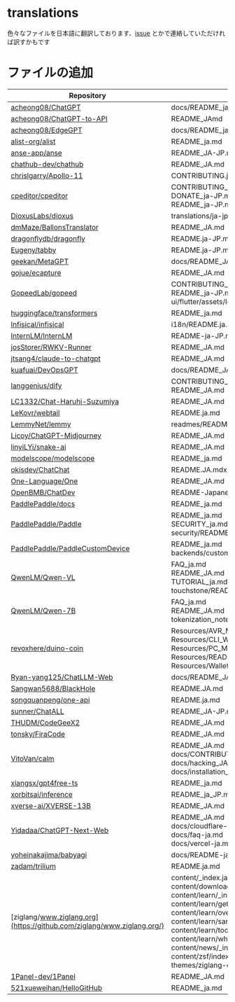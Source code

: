 # translations
色々なファイルを日本語に翻訳しております、[issue](https://github.com/eltociear/translations/issues) とかで連絡していただければ訳すかもです

# ファイルの追加

|  Repository |  Files  |  PRs  |
| ---- | ---- | ---- |
|  [acheong08/ChatGPT](https://github.com/acheong08/ChatGPT/)  |  docs/README_ja.md  |  [#1344](https://github.com/acheong08/ChatGPT/pull/1344)  |
|  [acheong08/ChatGPT-to-API](https://github.com/acheong08/ChatGPT-to-API/)  |  README_JAmd  |  [#93](https://github.com/acheong08/ChatGPT-to-API/pull/93)  |
|  [acheong08/EdgeGPT](https://github.com/acheong08/EdgeGPT/)  |  docs/README_ja.md  |  [#318](https://github.com/acheong08/EdgeGPT/pull/318)  |
|  [alist-org/alist](https://github.com/alist-org/alist/)  |  README_ja.md  |  [#4798](https://github.com/alist-org/alist/pull/4798)  |
|  [anse-app/anse](https://github.com/anse-app/anse/)  |  README_JA-JP.md  |  [#70](https://github.com/anse-app/anse/pull/70)  |
|  [chathub-dev/chathub](https://github.com/chathub-dev/chathub/)  |  README_JA.md  |  [#263](https://github.com/chathub-dev/chathub/pull/263)  |
|  [chrislgarry/Apollo-11](https://github.com/chrislgarry/Apollo-11/)  |  CONTRIBUTING.ja.md  |  [#694](https://github.com/chrislgarry/Apollo-11/pull/694)  |
|  [cpeditor/cpeditor](https://github.com/cpeditor/cpeditor/)  |  CONTRIBUTING_ja-JP.md<br>DONATE_ja-JP.md<br>README_ja-JP.md  |  [#1144](https://github.com/cpeditor/cpeditor/pull/1144)  |
|  [DioxusLabs/dioxus](https://github.com/DioxusLabs/dioxus/)  |  translations/ja-jp/README.md  |  [#1329](https://github.com/DioxusLabs/dioxus/pull/1329)  |
|  [dmMaze/BallonsTranslator](https://github.com/dmMaze/BallonsTranslator/)  |  README_JA.md  |  [#44](https://github.com/dmMaze/BallonsTranslator/pull/44)  |
|  [dragonflydb/dragonfly](https://github.com/dragonflydb/dragonfly/)  |  README.ja-JP.md  |  [#1494](https://github.com/dragonflydb/dragonfly/pull/1494)  |
|  [Eugeny/tabby](https://github.com/Eugeny/tabby/)  |  README.ja-JP.md  |  [#6894](https://github.com/Eugeny/tabby/pull/6894)  |
|  [geekan/MetaGPT](https://github.com/geekan/MetaGPT/)  |  docs/README_JA.md  |  [#12](https://github.com/geekan/MetaGPT/pull/12)  |
|  [gojue/ecapture](https://github.com/gojue/ecapture/)  |  README_JA.md  |  [#324](https://github.com/gojue/ecapture/pull/324)  |
|  [GopeedLab/gopeed](https://github.com/GopeedLab/gopeed/)  |  CONTRIBUTING_ja-JP.md<br>README_ja-JP.md<br>ui/flutter/assets/locales/ja_JP.json  |  [#139](https://github.com/GopeedLab/gopeed/pull/139)  |
|  [huggingface/transformers](https://github.com/huggingface/transformers/)  |  README_ja.md  |  [#19945](https://github.com/huggingface/transformers/pull/19945)  |
|  [Infisical/infisical](https://github.com/Infisical/infisical/)  |  i18n/README.ja.md  |  [#399](https://github.com/Infisical/infisical/pull/399)  |
|  [InternLM/InternLM](https://github.com/InternLM/InternLM/)  |  README-ja-JP.md  |  [#43](https://github.com/InternLM/InternLM/pull/43)  |
|  [josStorer/RWKV-Runner](https://github.com/josStorer/RWKV-Runner/)  |  README_JA.md  |  [#100](https://github.com/josStorer/RWKV-Runner/pull/100)  |
|  [jtsang4/claude-to-chatgpt](https://github.com/jtsang4/claude-to-chatgpt/)  |  README_JA.md  |  [#3](https://github.com/jtsang4/claude-to-chatgpt/pull/3)  |
|  [kuafuai/DevOpsGPT](https://github.com/kuafuai/DevOpsGPT/)  |  docs/README_JA.md  |  [#31](https://github.com/kuafuai/DevOpsGPT/pull/31)  |
|  [langgenius/dify](https://github.com/langgenius/dify/)  |  CONTRIBUTING_JA.md<br>README_JA.md  |  [#96](https://github.com/langgenius/dify/pull/96)  |
|  [LC1332/Chat-Haruhi-Suzumiya](https://github.com/LC1332/Chat-Haruhi-Suzumiya/)  |  README_JA.md  |  [#32](https://github.com/LC1332/Chat-Haruhi-Suzumiya/pull/32)  |
|  [LeKovr/webtail](https://github.com/LeKovr/webtail/)  |  README.ja.md  |  [#17](https://github.com/LeKovr/webtail/pull/17)  |
|  [LemmyNet/lemmy](https://github.com/LemmyNet/lemmy/)  |  readmes/README.ja.md  |  [#3620](https://github.com/LemmyNet/lemmy/pull/3620)  |
|  [Licoy/ChatGPT-Midjourney](https://github.com/Licoy/ChatGPT-Midjourney/)  |  README_JA.md  |  [#23](https://github.com/Licoy/ChatGPT-Midjourney/pull/23)  |
|  [linyiLYi/snake-ai](https://github.com/linyiLYi/snake-ai/)  |  README_JA.md  |  [#7](https://github.com/linyiLYi/snake-ai/pull/7)  |
|  [modelscope/modelscope](https://github.com/modelscope/modelscope/)  |  README_ja.md  |  [#405](https://github.com/modelscope/modelscope/pull/405)  |
|  [okisdev/ChatChat](https://github.com/okisdev/ChatChat/)  |  README.JA.mdx  |  [#46](https://github.com/okisdev/ChatChat/pull/46)  |
|  [One-Language/One](https://github.com/One-Language/One/)  |  README_JA.md  |  [#359](https://github.com/One-Language/One/pull/359)  |
|  [OpenBMB/ChatDev](https://github.com/OpenBMB/ChatDev/)  |  README-Japanese.md  |  [#15](https://github.com/OpenBMB/ChatDev/pull/15)  |
|  [PaddlePaddle/docs](https://github.com/PaddlePaddle/docs/)  |  README_ja.md  |  [#6088](https://github.com/PaddlePaddle/docs/pull/6088)  |
|  [PaddlePaddle/Paddle](https://github.com/PaddlePaddle/Paddle/)  |  README_ja.md<br>SECURITY_ja.md<br>security/README_ja.md  |  [#53726](https://github.com/PaddlePaddle/Paddle/pull/53726)<br>[#56466](https://github.com/PaddlePaddle/Paddle/pull/56466)  |
|  [PaddlePaddle/PaddleCustomDevice](https://github.com/PaddlePaddle/PaddleCustomDevice/)  |  README_ja.md<br>backends/custom_cpu/README_ja.md  |  [#782](https://github.com/PaddlePaddle/PaddleCustomDevice/pull/782)  |
|  [QwenLM/Qwen-VL](https://github.com/QwenLM/Qwen-VL/)  |  FAQ_ja.md<br>README_JA.md<br>TUTORIAL_ja.md<br>touchstone/README_JA.md  |  [#16](https://github.com/QwenLM/Qwen-VL/pull/16)<br>[#41](https://github.com/QwenLM/Qwen-VL/pull/41)  |
|  [QwenLM/Qwen-7B](https://github.com/QwenLM/Qwen-7B/)  |  FAQ_ja.md<br>README_JA.md<br>tokenization_note_ja.md  |  [#79](https://github.com/QwenLM/Qwen-7B/pull/79)<br>[#216](https://github.com/QwenLM/Qwen-7B/pull/216)  |
|  [revoxhere/duino-coin](https://github.com/revoxhere/duino-coin/)  |  Resources/AVR_Miner_langs.json<br>Resources/CLI_Wallet_langs.json<br>Resources/PC_Miner_langs.json<br>Resources/README_TRANSLATIONS/README_ja_JP.md<br>Resources/Wallet_langs.json  |  [#1563](https://github.com/revoxhere/duino-coin/pull/1563)  |
|  [Ryan-yang125/ChatLLM-Web](https://github.com/Ryan-yang125/ChatLLM-Web/)  |  docs/README_JA.md  |  [#9](https://github.com/Ryan-yang125/ChatLLM-Web/pull/9)  |
|  [Sangwan5688/BlackHole](https://github.com/Sangwan5688/BlackHole/)  |  README.JA.md  |  [#410](https://github.com/Sangwan5688/BlackHole/pull/410)  |
|  [songquanpeng/one-api](https://github.com/songquanpeng/one-api/)  |  README.ja.md  |  [#425](https://github.com/songquanpeng/one-api/pull/425)  |
|  [sunner/ChatALL](https://github.com/sunner/ChatALL/)  |  README_JA-JP.md  |  [#50](https://github.com/sunner/ChatALL/pull/50)  |
|  [THUDM/CodeGeeX2](https://github.com/THUDM/CodeGeeX2/)  |  README_JA.md  |  [#22](https://github.com/THUDM/CodeGeeX2/pull/22)  |
|  [tonsky/FiraCode](https://github.com/tonsky/FiraCode/)  |  README_JA.md  |  [#1537](https://github.com/tonsky/FiraCode/pull/1537)  |
|  [VitoVan/calm](https://github.com/VitoVan/calm/)  |  README_JA.md<br>docs/CONTRIBUTING_JA.md<br>docs/hacking_JA.md<br>docs/installation_JA.md  |  [#144](https://github.com/VitoVan/calm/pull/144)<br>[#158](https://github.com/VitoVan/calm/pull/158)<br>[#167](https://github.com/VitoVan/calm/pull/167)  |
|  [xiangsx/gpt4free-ts](https://github.com/xiangsx/gpt4free-ts/)  |  README_ja.md  |  [#54](https://github.com/xiangsx/gpt4free-ts/pull/54)  |
|  [xorbitsai/inference](https://github.com/xorbitsai/inference/)  |  README_ja_JP.md  |  [#228](https://github.com/xorbitsai/inference/pull/228)  |
|  [xverse-ai/XVERSE-13B](https://github.com/xverse-ai/XVERSE-13B/)  |  README_JA.md  |  [#13](https://github.com/xverse-ai/XVERSE-13B/pull/13)  |
|  [Yidadaa/ChatGPT-Next-Web](https://github.com/Yidadaa/ChatGPT-Next-Web/)  |  README_JA.md<br>docs/cloudflare-pages-ja.md<br>docs/faq-ja.md<br>docs/vercel-ja.md  |  [#2607](https://github.com/Yidadaa/ChatGPT-Next-Web/pull/2607)  |
|  [yoheinakajima/babyagi](https://github.com/yoheinakajima/babyagi/)  |  docs/README-ja.md  |  [#176](https://github.com/yoheinakajima/babyagi/pull/176)  |
|  [zadam/trilium](https://github.com/zadam/trilium/)  |  README.ja.md  |  [#3771](https://github.com/zadam/trilium/pull/3771)  |
|  [ziglang/www.ziglang.org](https://github.com/ziglang/www.ziglang.org/)  |  content/_index.ja.md<br>content/download/_index.ja.md<br>content/learn/_index.ja.md<br>content/learn/getting-started.ja.md<br>content/learn/overview.ja.md<br>content/learn/samples.ja.md<br>content/learn/tools.ja.md<br>content/learn/why_zig_rust_d_cpp.ja.md<br>content/news/_index.ja.md<br>content/zsf/index.ja.md<br>themes/ziglang-original/i18n/ja.toml  |  [#212](https://github.com/ziglang/www.ziglang.org/pull/212)  |
|  [1Panel-dev/1Panel](https://github.com/1Panel-dev/1Panel/)  |  README_JA.md  |  [#2265](https://github.com/1Panel-dev/1Panel/pull/2265)  |
|  [521xueweihan/HelloGitHub](https://github.com/521xueweihan/HelloGitHub/)  |  README_ja.md  |  [#2580](https://github.com/521xueweihan/HelloGitHub/pull/2580)  |
